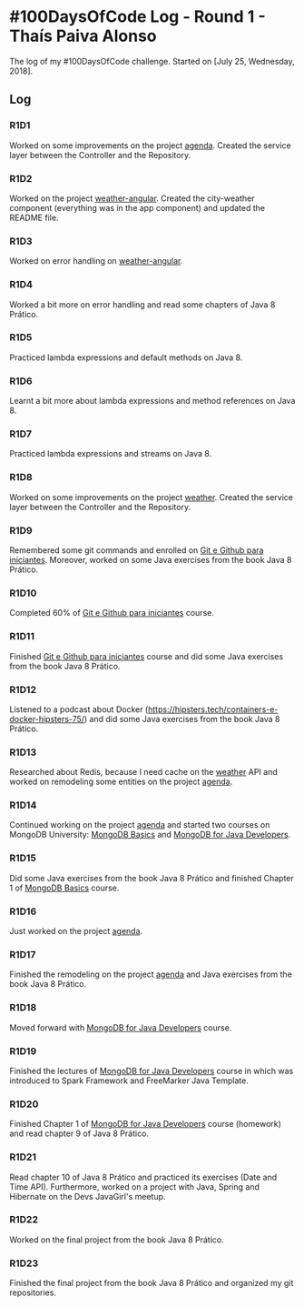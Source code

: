 # #100DaysOfCode Log - Round 1 - Thaís Paiva Alonso

The log of my #100DaysOfCode challenge. Started on [July 25, Wednesday, 2018].

## Log

### R1D1 
Worked on some improvements on the project [agenda](https://github.com/thaisalonso/agenda). Created the service layer between the Controller and the Repository.

### R1D2
Worked on the project [weather-angular](https://github.com/thaisalonso/weather-angular). Created the city-weather component (everything was in the app component) and updated the README file.

### R1D3
Worked on error handling on [weather-angular](https://github.com/thaisalonso/weather-angular).

### R1D4
Worked a bit more on error handling and read some chapters of Java 8 Prático.

### R1D5
Practiced lambda expressions and default methods on Java 8.

### R1D6
Learnt a bit more about lambda expressions and method references on Java 8.

### R1D7
Practiced lambda expressions and streams on Java 8.

### R1D8
Worked on some improvements on the project [weather](https://github.com/thaisalonso/weather). Created the service layer between the Controller and the Repository.

### R1D9
Remembered some git commands and enrolled on [Git e Github para iniciantes](https://www.udemy.com/git-e-github-para-iniciantes/). Moreover, worked on some Java exercises from the book Java 8 Prático.

### R1D10
Completed 60% of [Git e Github para iniciantes](https://www.udemy.com/git-e-github-para-iniciantes/) course.

### R1D11
Finished [Git e Github para iniciantes](https://www.udemy.com/git-e-github-para-iniciantes/) course and did some Java exercises from the book Java 8 Prático.

### R1D12
Listened to a podcast about Docker (https://hipsters.tech/containers-e-docker-hipsters-75/) and did some Java exercises from the book Java 8 Prático.

### R1D13
Researched about Redis, because I need cache on the [weather](https://github.com/thaisalonso/weather) API and worked on remodeling some entities on the project [agenda](https://github.com/thaisalonso/agenda).

### R1D14
Continued working on the project [agenda](https://github.com/thaisalonso/agenda) and started two courses on MongoDB University: [MongoDB Basics](https://university.mongodb.com/courses/M001/about) and [MongoDB for Java Developers](https://university.mongodb.com/courses/M101J/about).

### R1D15
Did some Java exercises from the book Java 8 Prático and finished Chapter 1 of [MongoDB Basics](https://university.mongodb.com/courses/M001/about) course.

### R1D16
Just worked on the project [agenda](https://github.com/thaisalonso/agenda).

### R1D17
Finished the remodeling on the project [agenda](https://github.com/thaisalonso/agenda) and Java exercises from the book Java 8 Prático.

### R1D18
Moved forward with [MongoDB for Java Developers](https://university.mongodb.com/courses/M101J/about) course.

### R1D19
Finished the lectures of [MongoDB for Java Developers](https://university.mongodb.com/courses/M101J/about) course in which was introduced to Spark Framework and FreeMarker Java Template.

### R1D20
Finished Chapter 1 of [MongoDB for Java Developers](https://university.mongodb.com/courses/M101J/about) course (homework) and read chapter 9 of Java 8 Prático.

### R1D21
Read chapter 10 of Java 8 Prático and practiced its exercises (Date and Time API). Furthermore, worked on a project with Java, Spring and Hibernate on the Devs JavaGirl's meetup.

### R1D22
Worked on the final project from the book Java 8 Prático.

### R1D23
Finished the final project from the book Java 8 Prático and organized my git repositories.


